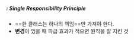 ##### : Single Responsibility Principle
- ==한 클래스는 하나의 책임==만 가져야 한다.
- **변경**이 있을 때 파급 효과가 적으면 원칙을 잘 지킨 것
